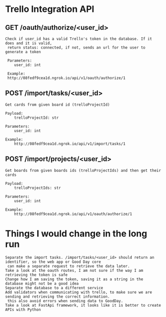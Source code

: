 # Trello Integration API

## GET /oauth/authorize/<user_id>

    Check if user_id has a valid Trello's token in the database. If it does and it is valid,
     return status: connected, if not, sends an url for the user to generate a token

     Parameters:
        user_id: int

     Example:
     http://08fedf9cea1d.ngrok.io/api/v1/oauth/authorize/1

## POST /import/tasks/<user_id>
    Get cards from given board id (trelloProjectId)

    Payload:
        trelloProjectId: str

    Parameters:
        user_id: int

    Example:
        http://08fedf9cea1d.ngrok.io/api/v1/import/tasks/1

## POST /import/projects/<user_id>
    Get boards from given boards ids (trelloProjectIds) and then get their cards

    Payload:
        trelloProjectIds: str

    Parameters:
        user_id: int

    Example:
        http://08fedf9cea1d.ngrok.io/api/v1/oauth/authorize/1


# Things I would change in the long run
    Separate the import tasks. /import/tasks/<user_id> should return an identifier, so the web app or Good Day core
     can make a separate request to retrieve the data later.
    Take a look at the oauth routes, I am not sure if the way I am retrieving the token is safe
    Change how I am saving the token, saving it as a string in the database might not be a good idea
    Separate the database to a different service
    Add validators when communicating with trello, to make sure we are sending and retrieving the correct information.
     this also avoid errors when sending data to GoodDay.
    Take a look at FastApi framework, it looks like it is better to create APIs with Python

